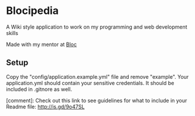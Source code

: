# Blocipedia

A Wiki style application to work on my programming and web development skills

Made with my mentor at [Bloc](http://bloc.io)

## Setup
Copy the "config/application.example.yml" file and remove "example". Your application.yml should contain your sensitive credentials. It should be included in .gitnore as well.

[comment]: Check out this link to see guidelines for what to include in your Readme file: http://is.gd/9o47SL